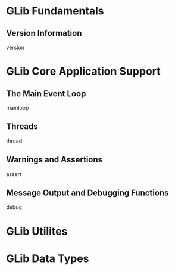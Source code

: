 # GLib Fundamentals

## Version Information

version

# GLib Core Application Support

## The Main Event Loop

mainloop

## Threads

thread

## Warnings and Assertions

assert

## Message Output and Debugging Functions

debug

# GLib Utilites

# GLib Data Types

